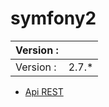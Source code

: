 # symfony2

| Version :  |             |
| ---------- | ----------- |
| Version :  | 2.7.*       |


+ [Api REST](md/api_rest.md)
